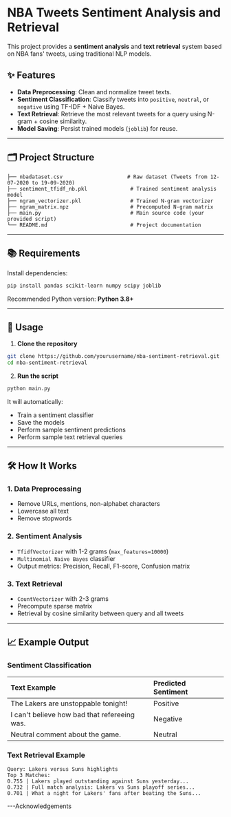 
# NBA Tweets Sentiment Analysis and Retrieval

This project provides a **sentiment analysis** and **text retrieval** system based on NBA fans' tweets, using traditional NLP models.

## ✨ Features

- **Data Preprocessing**: Clean and normalize tweet texts.
- **Sentiment Classification**: Classify tweets into `positive`, `neutral`, or `negative` using TF-IDF + Naive Bayes.
- **Text Retrieval**: Retrieve the most relevant tweets for a query using N-gram + cosine similarity.
- **Model Saving**: Persist trained models (`joblib`) for reuse.

---

## 🗂 Project Structure

```
├── nbadataset.csv                     # Raw dataset (Tweets from 12-07-2020 to 19-09-2020)
├── sentiment_tfidf_nb.pkl              # Trained sentiment analysis model
├── ngram_vectorizer.pkl                # Trained N-gram vectorizer
├── ngram_matrix.npz                    # Precomputed N-gram matrix
├── main.py                             # Main source code (your provided script)
└── README.md                           # Project documentation
```

---

## 📚 Requirements

Install dependencies:

```bash
pip install pandas scikit-learn numpy scipy joblib
```

Recommended Python version: **Python 3.8+**

---

## 🚀 Usage

1. **Clone the repository**

```bash
git clone https://github.com/yourusername/nba-sentiment-retrieval.git
cd nba-sentiment-retrieval
```

2. **Run the script**

```bash
python main.py
```

It will automatically:
- Train a sentiment classifier
- Save the models
- Perform sample sentiment predictions
- Perform sample text retrieval queries

---

## 🛠 How It Works

### 1. Data Preprocessing
- Remove URLs, mentions, non-alphabet characters
- Lowercase all text
- Remove stopwords

### 2. Sentiment Analysis
- `TfidfVectorizer` with 1-2 grams (`max_features=10000`)
- `Multinomial Naive Bayes` classifier
- Output metrics: Precision, Recall, F1-score, Confusion matrix

### 3. Text Retrieval
- `CountVectorizer` with 2-3 grams
- Precompute sparse matrix
- Retrieval by cosine similarity between query and all tweets

---

## 📈 Example Output

### Sentiment Classification

| Text Example | Predicted Sentiment |
| :--- | :--- |
| The Lakers are unstoppable tonight! | Positive |
| I can't believe how bad that refereeing was. | Negative |
| Neutral comment about the game. | Neutral |

### Text Retrieval Example

```
Query: Lakers versus Suns highlights
Top 3 Matches:
0.755 | Lakers played outstanding against Suns yesterday...
0.732 | Full match analysis: Lakers vs Suns playoff series...
0.701 | What a night for Lakers' fans after beating the Suns...
```

---Acknowledgements

